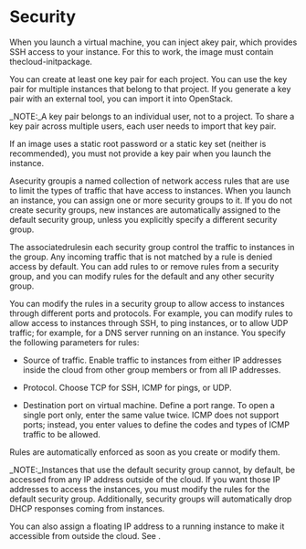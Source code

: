 # Security

When you launch a virtual machine, you can inject akey pair, which provides SSH access to your instance. For this to work, the image must contain thecloud-initpackage.

You can create at least one key pair for each project. You can use the key pair for multiple instances that belong to that project. If you generate a key pair with an external tool, you can import it into OpenStack.

_NOTE:_A key pair belongs to an individual user, not to a project. To share a key pair across multiple users, each user needs to import that key pair.

If an image uses a static root password or a static key set \(neither is recommended\), you must not provide a key pair when you launch the instance.

Asecurity groupis a named collection of network access rules that are use to limit the types of traffic that have access to instances. When you launch an instance, you can assign one or more security groups to it. If you do not create security groups, new instances are automatically assigned to the default security group, unless you explicitly specify a different security group.

The associatedrulesin each security group control the traffic to instances in the group. Any incoming traffic that is not matched by a rule is denied access by default. You can add rules to or remove rules from a security group, and you can modify rules for the default and any other security group.

You can modify the rules in a security group to allow access to instances through different ports and protocols. For example, you can modify rules to allow access to instances through SSH, to ping instances, or to allow UDP traffic; for example, for a DNS server running on an instance. You specify the following parameters for rules:

* Source of traffic. Enable traffic to instances from either IP addresses inside the cloud from other group members or from all IP addresses.

* Protocol. Choose TCP for SSH, ICMP for pings, or UDP.

* Destination port on virtual machine. Define a port range. To open a single port only, enter the same value twice. ICMP does not support ports; instead, you enter values to define the codes and types of ICMP traffic to be allowed.

Rules are automatically enforced as soon as you create or modify them.

_NOTE:_Instances that use the default security group cannot, by default, be accessed from any IP address outside of the cloud. If you want those IP addresses to access the instances, you must modify the rules for the default security group. Additionally, security groups will automatically drop DHCP responses coming from instances.

You can also assign a floating IP address to a running instance to make it accessible from outside the cloud. See .



